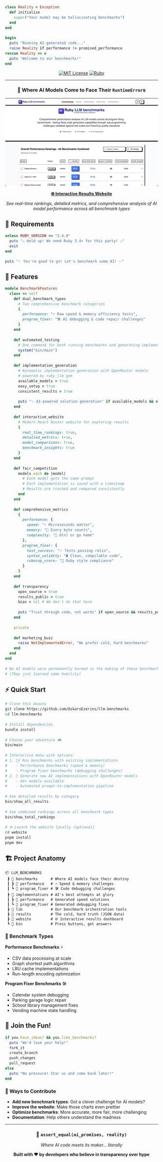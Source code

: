```ruby
class Reality < Exception
  def initialize
    super("Your model may be hallucinating benchmarks")
  end
end

begin
  puts "Running AI-generated code..."
  raise Reality if performance != promised_performance
rescue Reality => e
  puts "Welcome to our benchmarks!"
end
```

<div align="center">

[![MIT License](https://img.shields.io/badge/License-MIT-purple.svg)](LICENSE)
[![Ruby](https://img.shields.io/badge/Ruby-3.4+-red.svg)](https://www.ruby-lang.org)

</div>

---

<div align="center">

### 🧪 Where AI Models Come to Face Their `RuntimeError`s

</div>

<div align="center">

![LLM Benchmarks Website](website/screenshot.png)

[**🌐 Interactive Results Website**](https://benchmarks.oskarsezerins.site/)

_See real-time rankings, detailed metrics, and comprehensive analysis of AI model performance across all benchmark types_

</div>

## 🔧 Requirements

```ruby
unless RUBY_VERSION >= "3.4.0"
  puts "⚠️ Hold up! We need Ruby 3.4+ for this party! ⚠️"
  exit
end

puts "✨ You're good to go! Let's benchmark some AI! ✨"
```

## 🚀 Features

```ruby
module BenchmarkFeatures
  class << self
    def dual_benchmark_types
      # Two comprehensive benchmark categories
      {
        performance: "⚡️ Raw speed & memory efficiency tests",
        program_fixer: "🛠️ AI debugging & code repair challenges"
      }
    end

    def automated_testing
      # One command for both running benchmarks and generating implementations
      system("bin/main")
    end

    def implementation_generation
      # Automatic implementation generation with OpenRouter models
      # powered by ruby_llm gem
      available_models = true
      easy_setup = true
      consistent_results = true

      puts "✨ AI-powered solution generation" if available_models && easy_setup && consistent_results
    end

    def interactive_website
      # Modern React Router website for exploring results
      {
        real_time_rankings: true,
        detailed_metrics: true,
        model_comparisons: true,
        benchmark_insights: true
      }
    end

    def fair_competition
      models.each do |model|
        # Each model gets the same prompt
        # Each implementation is saved with a timestamp
        # Results are tracked and compared consistently
      end
    end

    def comprehensive_metrics
      {
        performance: {
          speed: "⚡️ Microseconds matter",
          memory: "🧠 Every byte counts",
          complexity: "🤯 O(n) or go home"
        },
        program_fixer: {
          test_success: "✅ Tests passing ratio",
          syntax_validity: "� Clean, compilable code",
          rubocop_score: "💎 Ruby style compliance"
        }
      }
    end

    def transparency
      open_source = true
      results_public = true
      bias = nil # We don't do that here

      puts "Trust through code, not words" if open_source && results_public && bias.nil?
    end

    private

    def marketing_buzz
      raise NotImplementedError, "We prefer cold, hard benchmarks"
    end
  end
end

# No AI models were permanently harmed in the making of these benchmarks
# (They just learned some humility)
```

## ⚡ Quick Start

```bash
# Clone this beauty
git clone https://github.com/OskarsEzerins/llm-benchmarks
cd llm-benchmarks

# Install dependencies
bundle install

# Choose your adventure 🎮
bin/main

# Interactive menu with options:
# 1. 🏃‍♂️ Run benchmarks with existing implementations
#    - Performance benchmarks (speed & memory)
#    - Program fixer benchmarks (debugging challenges)
# 2. 🤖 Generate new AI implementations with OpenRouter models
#    - 44+ models available
#    - Automated prompt-to-implementation pipeline

# See detailed results by category
bin/show_all_results

# See combined rankings across all benchmark types
bin/show_total_rankings

# 🌐 Launch the website locally (optional)
cd website
pnpm install
pnpm dev
```

## 🏗️ Project Anatomy

```
📦 LLM_BENCHMARKS
 ┣ 📂 benchmarks      # Where AI models face their destiny
 ┃ ┣ 📂 performance   # ⚡️ Speed & memory challenges
 ┃ ┗ 📂 program_fixer # 🛠️ Code debugging challenges
 ┣ 📂 implementations # AI's best attempts at glory
 ┃ ┣ 📂 performance   # Generated speed solutions
 ┃ ┗ 📂 program_fixer # Generated debugging fixes
 ┣ 📂 lib             # Our benchmark orchestration tools
 ┣ 📂 results         # The cold, hard truth (JSON data)
 ┣ 📂 website         # 🌐 Interactive results dashboard
 ┗ 📂 bin             # Press buttons, get answers
```

### 🎯 Benchmark Types

**Performance Benchmarks** ⚡️

- CSV data processing at scale
- Graph shortest path algorithms
- LRU cache implementations
- Run-length encoding optimization

**Program Fixer Benchmarks** 🛠️

- Calendar system debugging
- Parking garage logic repair
- School library management fixes
- Vending machine state handling

## 🤝 Join the Fun!

```ruby
if you.have_ideas? && you.like_benchmarks?
  puts "We'd love your help!"
  fork_it
  create_branch
  push_changes
  pull_request
else
  puts "No pressure! Star us and come back later!"
end
```

### 🎯 Ways to Contribute

- **Add new benchmark types**: Got a clever challenge for AI models?
- **Improve the website**: Make those charts even prettier
- **Optimize benchmarks**: More accurate, more fair, more challenging
- **Documentation**: Help others understand the madness

---

<div align="center">

### 🔬 `assert_equal(ai_promises, reality)`

_Where AI code meets its maker... literally_

**Built with ❤️ by developers who believe in transparency over hype**

</div>

